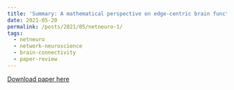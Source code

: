 ```yaml
---
title: 'Summary: A mathematical perspective on edge-centric brain functional connectivity'
date: 2021-05-20
permalink: /posts/2021/05/netneuro-1/
tags:
  - netneuro
  - network-neuroscience
  - brain-connectivity
  - paper-review
---
```

<p align="justify" markdown="1"> 

</p>

[Download paper here](http://zahramor.github.io/files/Novelli2022.pdf) 
